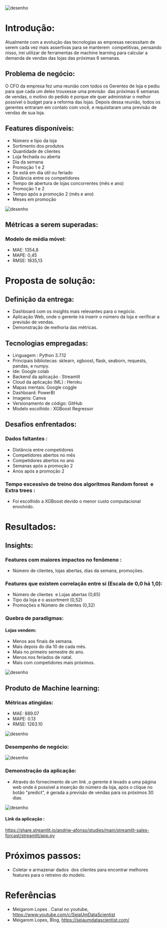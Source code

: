 <img src = "imgs/capa.png" alt = "desenho" largura = "100%" />


# Introdução:

Atualmente com a evolução das tecnologias as empresas necessitam de serem cada vez mais assertivas para se manterem  competitivas, pensando nisso, irei utilizar de ferramentas de machine learning para calcular a demanda de vendas das lojas das próximas 6 semanas.

## Problema de negócio:
O CFO da empresa fez uma reunião com todos os Gerentes de loja e pediu para que cada um deles trouxesse uma previsão  das próximas 6 semanas de vendas, o motivo do pedido é porque ele quer administrar o melhor possível o budget para a reforma das lojas.
Depois dessa reunião, todos os gerentes entraram em contato com você, e requisitaram uma previsão de vendas de sua loja.

## Features disponíveis:
- Número e tipo da loja
- Sortimento dos produtos
- Quantidade de clientes
- Loja fechada ou aberta 
- Dia da semana
- Promoção 1 e 2
- Se está em dia útil ou feriado 
- Distância entre os competidores
- Tempo de abertura de lojas concorrentes (mês e ano)
- Promoção 1 e 2
- Tempo após a promoção 2 (mês e ano)
- Meses em promoção

<img src = "imgs/DAYLE_STORE_SALES.png" alt = "desenho" largura = "100%" />

## Métricas a serem superadas:
### Modelo de média móvel:
- MAE:   1354,8
- MAPE:  0,45
- RMSE:  1835,13

# Proposta de solução:
## Definição da entrega:
- Dashboard com os insights mais relevantes para o negócio.
- Aplicação Web, onde o gerente irá inserir o número da loja e verificar a previsão de vendas.
- Demonstração de melhoria das métricas.

## Tecnologias empregadas:
- Linguagem : Python 3.7.12
- Principais bibliotecas: sklearn, xgboost, flask,
seaborn, requests, pandas, e numpy.
- Ide: Google colab
- Backend da aplicação : Streamlit
- Cloud da aplicação (ML) : Heroku
- Mapas mentais: Google coggle
- Dashboard: PowerBI
- Imagens: Canva
- Versionamento de código: GitHub
- Modelo escolhido : XGBoost Regressor
## Desafios enfrentados:
### Dados faltantes :
- Distância entre competidores
- Competidores abertos no mês 
- Competidores abertos no ano
- Semanas após a promoção 2 
- Anos após a promoção 2

### Tempo excessivo de treino dos algoritmos Random forest  e Extra trees :
- Foi escolhido a XGBoost devido o menor custo computacional envolvido.

# Resultados:
## Insights:
### Features com maiores impactos no fenômeno :
- Número de clientes, lojas abertas, dias da semana, promoções.

### Features que existem correlação entre si (Escala de 0,0 há 1,0):
- Número de clientes  e Lojas abertas (0,65)
- Tipo da loja e o assortment (0,52)
- Promoções e Número de clientes (0,32)


### Quebra de paradigmas:
#### Lojas vendem:
- Menos aos finais de semana.
- Mais depois do dia 10 de cada mês.
- Mais no primeiro semestre do ano.
- Menos nos feriados de natal.
- Mais com competidores mais próximos.
<img src = "imgs/dashboard.png" alt = "desenho" largura = "100%" />

## Produto de Machine learning:
### Métricas atingidas:
- MAE:   889.07
- MAPE:  0.13
- RMSE:  1263.10

<img src = "imgs/metrics.png" alt = "desenho" largura = "100%" />

### Desempenho de negócio:
<img src = "imgs/negocio.png" alt = "desenho" largura = "100%" />



### Demonstração da aplicação:
 - Através do fornecimento de um link ,o  gerente é levado a uma página web onde é possível a inserção do número da loja, após o clique no botão "predict", é gerada a previsão de vendas para os próximos 30 dias.


<img src = "imgs/appstreamlit.png" alt = "desenho" largura = "100%" />

#### Link da aplicação :
https://share.streamlit.io/andriw-afonso/studies/main/streamlit-sales-forcast/streamlit/app.py

# Próximos passos:
- Coletar e armazenar dados  dos clientes para encontrar melhores features para o retreino do modelo.

# Referências

- Meigarom Lopes . Canal no youtube, https://www.youtube.com/c/SejaUmDataScientist
- Meigarom Lopes, Blog, https://sejaumdatascientist.com/
